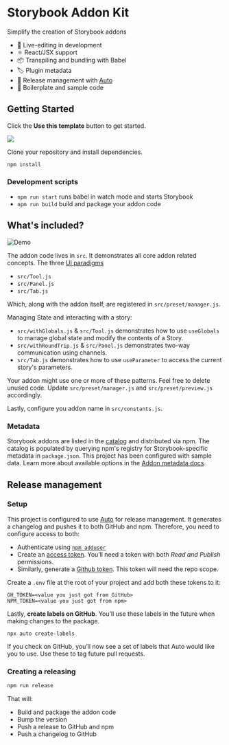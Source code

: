 # Storybook Addon Kit

Simplify the creation of Storybook addons

- 📝 Live-editing in development
- ⚛️ React/JSX support
- 📦 Transpiling and bundling with Babel
- 🏷 Plugin metadata
- 🚢 Release management with [Auto](https://github.com/intuit/auto)
- 🧺 Boilerplate and sample code

## Getting Started

Click the **Use this template** button to get started.

![](https://user-images.githubusercontent.com/42671/106809879-35b32000-663a-11eb-9cdc-89f178b5273f.gif)

Clone your repository and install dependencies.

```*sh*
npm install
```

### Development scripts

- `npm run start` runs babel in watch mode and starts Storybook
- `npm run build` build and package your addon code

## What's included?

![Demo](https://user-images.githubusercontent.com/42671/107857205-e7044380-6dfa-11eb-8718-ad02e3ba1a3f.gif)

The addon code lives in `src`. It demonstrates all core addon related concepts. The three [UI paradigms](https://storybook.js.org/docs/react/addons/addon-types#ui-based-addons)

- `src/Tool.js`
- `src/Panel.js`
- `src/Tab.js`

Which, along with the addon itself, are registered in `src/preset/manager.js`.

Managing State and interacting with a story:

- `src/withGlobals.js` & `src/Tool.js` demonstrates how to use `useGlobals` to manage global state and modify the contents of a Story.
- `src/withRoundTrip.js` & `src/Panel.js` demonstrates two-way communication using channels.
- `src/Tab.js` demonstrates how to use `useParameter` to access the current story's parameters.

Your addon might use one or more of these patterns. Feel free to delete unused code. Update `src/preset/manager.js` and `src/preset/preview.js` accordingly.

Lastly, configure you addon name in `src/constants.js`.

### Metadata

Storybook addons are listed in the [catalog](https://storybook.js.org/addons) and distributed via npm. The catalog is populated by querying npm's registry for Storybook-specific metadata in `package.json`. This project has been configured with sample data. Learn more about available options in the [Addon metadata docs](https://storybook.js.org/docs/react/addons/addon-catalog#addon-metadata).

## Release management

### Setup

This project is configured to use [Auto](https://github.com/intuit/auto) for release management. It generates a changelog and pushes it to both GitHub and npm. Therefore, you need to configure access to both:

- Authenticate using [`npm adduser`](https://docs.npmjs.com/cli/adduser.html)
- Create an [access token](https://docs.npmjs.com/creating-and-viewing-access-tokens#creating-access-tokens). You’ll need a token with both _Read and Publish_ permissions.
- Similarly, generate a [Github token](https://github.com/settings/tokens). This token will need the repo scope.

Create a `.env` file at the root of your project and add both these tokens to it:

```
GH_TOKEN=<value you just got from GitHub>
NPM_TOKEN=<value you just got from npm>
```

Lastly, **create labels on GitHub**. You’ll use these labels in the future when making changes to the package.

```
npx auto create-labels
```

If you check on GitHub, you’ll now see a set of labels that Auto would like you to use. Use these to tag future pull requests.

### Creating a releasing

```sh
npm run release
```

That will:

- Build and package the addon code
- Bump the version
- Push a release to GitHub and npm
- Push a changelog to GitHub

